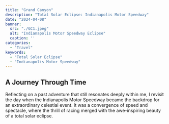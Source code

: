```yaml
---
title: "Grand Canyon"
description: "Total Solar Eclipse: Indianapolis Motor Speedway"
date: "2024-04-08"
banner:
  src: "./GC1.jpeg"
  alt: "Indianapolis Motor Speedway Eclipse"
  caption: ''
categories:
  - "Travel"
keywords:
  - "Total Solar Eclipse"
  - "Indianapolis Motor Speedway"
---
```


## A Journey Through Time

Reflecting on a past adventure that still resonates deeply within me, I revisit the day when the Indianapolis Motor Speedway became the backdrop for an extraordinary celestial event. It was a convergence of speed and spectacle, where the thrill of racing merged with the awe-inspiring beauty of a total solar eclipse.
